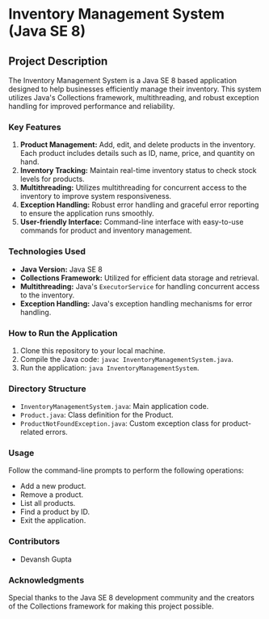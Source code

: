# Inventory Management System (Java SE 8)
## Project Description
The Inventory Management System is a Java SE 8 based application designed to help
businesses efficiently manage their inventory. This system utilizes Java's Collections framework,
multithreading, and robust exception handling for improved performance and reliability.
### Key Features
1. **Product Management:** Add, edit, and delete products in the inventory. Each product
includes details such as ID, name, price, and quantity on hand.
2. **Inventory Tracking:** Maintain real-time inventory status to check stock levels for products.
3. **Multithreading:** Utilizes multithreading for concurrent access to the inventory to improve
system responsiveness.
4. **Exception Handling:** Robust error handling and graceful error reporting to ensure the
application runs smoothly.
5. **User-friendly Interface:** Command-line interface with easy-to-use commands for product
and inventory management.
### Technologies Used
- **Java Version:** Java SE 8
- **Collections Framework:** Utilized for efficient data storage and retrieval.
- **Multithreading:** Java's `ExecutorService` for handling concurrent access to the inventory.
- **Exception Handling:** Java's exception handling mechanisms for error handling.
### How to Run the Application 
1. Clone this repository to your local machine.
2. Compile the Java code: `javac InventoryManagementSystem.java`.
3. Run the application: `java InventoryManagementSystem`.
### Directory Structure 

- `InventoryManagementSystem.java`: Main application code.
- `Product.java`: Class definition for the Product.
- `ProductNotFoundException.java`: Custom exception class for product-related errors.
### Usage 
Follow the command-line prompts to perform the following operations:
- Add a new product.
- Remove a product.
- List all products.
- Find a product by ID.
- Exit the application.
### Contributors 
- Devansh Gupta
### Acknowledgments
Special thanks to the Java SE 8 development community and the creators of the Collections
framework for making this project possible.
